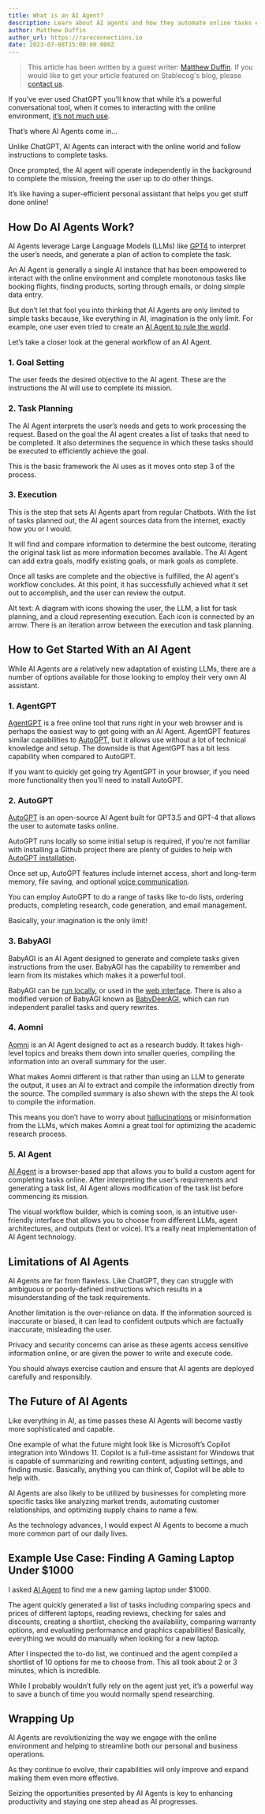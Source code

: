 ```yaml
---
title: What is an AI Agent?
description: Learn about AI agents and how they automate online tasks efficiently using language models for goal setting, task planning, and execution. Learn about AgentGPT, BabyAGI, AIAgent, and more.
author: Matthew Duffin
author_url: https://rareconnections.io
date: 2023-07-08T15:00:00.000Z
---
```


<script>
  import DocImage from '$components/docs/DocImage.svelte'
</script>

> This article has been written by a guest writer: [Matthew Duffin](https://rareconnections.io). If you would like to get your article featured on Stablecog's blog, please [contact us](https://stablecog.com/contact).

If you’ve ever used ChatGPT you’ll know that while it’s a powerful conversational tool, when it comes to interacting with the online environment, [it’s not much use](https://www.digitaltrends.com/computing/chatgpts-bing-browsing-feature-disabled-over-paywall-flaw/).

That’s where AI Agents come in…

Unlike ChatGPT, AI Agents can interact with the online world and follow instructions to complete tasks.

Once prompted, the AI agent will operate independently in the background to complete the mission, freeing the user up to do other things.

It’s like having a super-efficient personal assistant that helps you get stuff done online!

## How Do AI Agents Work?

AI Agents leverage Large Language Models (LLMs) like [GPT4](https://openai.com/gpt-4) to interpret the user’s needs, and generate a plan of action to complete the task.

An AI Agent is generally a single AI instance that has been empowered to interact with the online environment and complete monotonous tasks like booking flights, finding products, sorting through emails, or doing simple data entry.

But don’t let that fool you into thinking that AI Agents are only limited to simple tasks because, like everything in AI, imagination is the only limit. For example, one user even tried to create an [AI Agent to rule the world](https://decrypt.co/126122/meet-chaos-gpt-ai-tool-destroy-humanity).

Let’s take a closer look at the general workflow of an AI Agent.

<DocImage src="https://ba.stablecog.com/blog/ai-agent-process.png" width="2560" height="1714" alt="A diagram with icons showing the user, the LLM, a list for task planning, and a cloud representing execution. Each icon is connected by an arrow. There is an iteration arrow between the execution and task planning." />

### 1. Goal Setting

The user feeds the desired objective to the AI agent. These are the instructions the AI will use to complete its mission.

### 2. Task Planning

The AI Agent interprets the user’s needs and gets to work processing the request. Based on the goal the AI agent creates a list of tasks that need to be completed. It also determines the sequence in which these tasks should be executed to efficiently achieve the goal.

This is the basic framework the AI uses as it moves onto step 3 of the process.

### 3. Execution

This is the step that sets AI Agents apart from regular Chatbots. With the list of tasks planned out, the AI agent sources data from the internet, exactly how you or I would.

It will find and compare information to determine the best outcome, iterating the original task list as more information becomes available. The AI Agent can add extra goals, modify existing goals, or mark goals as complete.

Once all tasks are complete and the objective is fulfilled, the AI agent's workflow concludes. At this point, it has successfully achieved what it set out to accomplish, and the user can review the output.

Alt text: A diagram with icons showing the user, the LLM, a list for task planning, and a cloud representing execution. Each icon is connected by an arrow. There is an iteration arrow between the execution and task planning.

## How to Get Started With an AI Agent

While AI Agents are a relatively new adaptation of existing LLMs, there are a number of options available for those looking to employ their very own AI assistant.

### 1. AgentGPT

<DocImage src="https://ba.stablecog.com/blog/agent-gpt.png" width="2560" height="2048" href="https://agentgpt.reworkd.ai/" alt="AgentGPT's Website" />

[AgentGPT](https://agentgpt.reworkd.ai/) is a free online tool that runs right in your web browser and is perhaps the easiest way to get going with an AI Agent. AgentGPT features similar capabilities to [AutoGPT](https://stablecog.com/blog/what-is-auto-gpt), but it allows use without a lot of technical knowledge and setup. The downside is that AgentGPT has a bit less capability when compared to AutoGPT.

If you want to quickly get going try AgentGPT in your browser, if you need more functionality then you’ll need to install AutoGPT.

### 2. AutoGPT

<DocImage src="https://ba.stablecog.com/blog/auto-gpt-v2.png" width="2560" height="2560" href="https://github.com/Torantulino/Auto-GPT" alt="AutoGPT's GitHub Repository" />

[AutoGPT](https://github.com/Torantulino/Auto-GPT) is an open-source AI Agent built for GPT3.5 and GPT-4 that allows the user to automate tasks online.

AutoGPT runs locally so some initial setup is required, if you’re not familiar with installing a Github project there are plenty of guides to help with [AutoGPT installation](https://lablab.ai/t/auto-gpt-tutorial-how-to-set-up-auto-gpt).

Once set up, AutoGPT features include internet access, short and long-term memory, file saving, and optional [voice communication](https://beta.elevenlabs.io/speech-synthesis).

You can employ AutoGPT to do a range of tasks like to-do lists, ordering products, completing research, code generation, and email management.

Basically, your imagination is the only limit!

### 3. BabyAGI

<DocImage src="https://ba.stablecog.com/blog/baby-agi.png" width="2560" height="2560" href="https://github.com/yoheinakajima/babyagi" alt="BabyAGI's GitHub Repository" />

BabyAGI is an AI Agent designed to generate and complete tasks given instructions from the user. BabyAGI has the capability to remember and learn from its mistakes which makes it a powerful tool.

BabyAGI can be [run locally](https://github.com/yoheinakajima/babyagi), or used in the [web interface](https://babyagi-ui.vercel.app/). There is also a modified version of BabyAGI known as [BabyDeerAGI](https://replit.com/@YoheiNakajima/BabyDeerAGI), which can run independent parallel tasks and query rewrites.

### 4. Aomni

<DocImage src="https://ba.stablecog.com/blog/aomni.png" width="2560" height="2048" href="https://www.aomni.com/" alt="Aomni's Website" />

[Aomni](https://www.aomni.com/) is an AI Agent designed to act as a research buddy. It takes high-level topics and breaks them down into smaller queries, compiling the information into an overall summary for the user.

What makes Aomni different is that rather than using an LLM to generate the output, it uses an AI to extract and compile the information directly from the source. The compiled summary is also shown with the steps the AI took to compile the information.

This means you don’t have to worry about [hallucinations](https://machinelearningmastery.com/a-gentle-introduction-to-hallucinations-in-large-language-models/) or misinformation from the LLMs, which makes Aomni a great tool for optimizing the academic research process.

### 5. AI Agent

<DocImage src="https://ba.stablecog.com/blog/aiagent.png" width="2560" height="2048" href="https://aiagent.app/" alt="AIAgent's Website" />

[AI Agent](https://aiagent.app/) is a browser-based app that allows you to build a custom agent for completing tasks online. After interpreting the user’s requirements and generating a task list, AI Agent allows modification of the task list before commencing its mission.

The visual workflow builder, which is coming soon, is an intuitive user-friendly interface that allows you to choose from different LLMs, agent architectures, and outputs (text or voice). It’s a really neat implementation of AI Agent technology.

## Limitations of AI Agents

AI Agents are far from flawless. Like ChatGPT, they can struggle with ambiguous or poorly-defined instructions which results in a misunderstanding of the task requirements.

Another limitation is the over-reliance on data. If the information sourced is inaccurate or biased, it can lead to confident outputs which are factually inaccurate, misleading the user.

Privacy and security concerns can arise as these agents access sensitive information online, or are given the power to write and execute code.

You should always exercise caution and ensure that AI agents are deployed carefully and responsibly.

## The Future of AI Agents

Like everything in AI, as time passes these AI Agents will become vastly more sophisticated and capable.

One example of what the future might look like is Microsoft’s Copilot integration into Windows 11. Copilot is a full-time assistant for Windows that is capable of summarizing and rewriting content, adjusting settings, and finding music. Basically, anything you can think of, Copilot will be able to help with.

AI Agents are also likely to be utilized by businesses for completing more specific tasks like analyzing market trends, automating customer relationships, and optimizing supply chains to name a few.

As the technology advances, I would expect AI Agents to become a much more common part of our daily lives.

## Example Use Case: Finding A Gaming Laptop Under $1000

I asked [AI Agent](https://aiagent.app/) to find me a new gaming laptop under $1000.

The agent quickly generated a list of tasks including comparing specs and prices of different laptops, reading reviews, checking for sales and discounts, creating a shortlist, checking the availability, comparing warranty options, and evaluating performance and graphics capabilities! Basically, everything we would do manually when looking for a new laptop.

After I inspected the to-do list, we continued and the agent compiled a shortlist of 10 options for me to choose from. This all took about 2 or 3 minutes, which is incredible.

While I probably wouldn’t fully rely on the agent just yet, it’s a powerful way to save a bunch of time you would normally spend researching.

## Wrapping Up

AI Agents are revolutionizing the way we engage with the online environment and helping to streamline both our personal and business operations.

As they continue to evolve, their capabilities will only improve and expand making them even more effective.

Seizing the opportunities presented by AI Agents is key to enhancing productivity and staying one step ahead as AI progresses.
